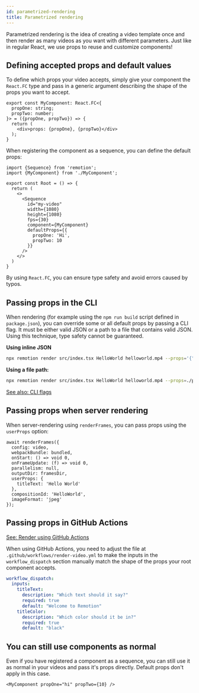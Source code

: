 ```yaml
---
id: parametrized-rendering
title: Parametrized rendering
---
```


Parametrized rendering is the idea of creating a video template once and then render as many videos as you want with different parameters. Just like in regular React, we use props to reuse and customize components!

## Defining accepted props and default values

To define which props your video accepts, simply give your component the `React.FC` type and pass in a generic argument describing the shape of the props you want to accept.

```tsx {2-3}
export const MyComponent: React.FC<{
  propOne: string;
  propTwo: number;
}> = ({propOne, propTwo}) => {
  return (
    <div>props: {propOne}, {propTwo}</div>
  );
}
```

When registering the component as a sequence, you can define the default props:

```tsx {13-16}
import {Sequence} from 'remotion';
import {MyComponent} from './MyComponent';

export const Root = () => {
  return (
    <>
      <Sequence
        id="my-video"
        width={1080}
        height={1080}
        fps={30}
        component={MyComponent}
        defaultProps={{
          propOne: 'Hi',
          propTwo: 10
        }}
      />
    </>
  )
}
```

By using `React.FC`, you can ensure type safety and avoid errors caused by typos.

## Passing props in the CLI

When rendering (for example using the `npm run build` script defined in `package.json`), you can override some or all default props by passing a CLI flag. It must be either valid JSON or a path to a file that contains valid JSON. Using this technique, type safety cannot be guaranteed.

**Using inline JSON**

```bash
npx remotion render src/index.tsx HelloWorld helloworld.mp4 --props='{"propOne": "Hi", "propTwo": 10}'
```

**Using a file path:**

```bash
npx remotion render src/index.tsx HelloWorld helloworld.mp4 --props=./path/to/props.json
```

[See also: CLI flags](/docs/cli)

## Passing props when server rendering

When server-rendering using `renderFrames`, you can pass props using the `userProps` option:

```tsx {8-10}
await renderFrames({
  config: video,
  webpackBundle: bundled,
  onStart: () => void 0,
  onFrameUpdate: (f) => void 0,
  parallelism: null,
  outputDir: framesDir,
  userProps: {
    titleText: 'Hello World'
  },
  compositionId: 'HelloWorld',
  imageFormat: 'jpeg'
});
```

## Passing props in GitHub Actions

[See: Render using GitHub Actions](/docs/ssr#render-using-github-actions)

When using GitHub Actions, you need to adjust the file at `.github/workflows/render-video.yml` to make the inputs in the `workflow_dispatch` section manually match the shape of the props your root component accepts.

```yml {3,7}
workflow_dispatch:
  inputs:
    titleText:
      description: "Which text should it say?"
      required: true
      default: "Welcome to Remotion"
    titleColor:
      description: "Which color should it be in?"
      required: true
      default: "black"
```

## You can still use components as normal

Even if you have registered a component as a sequence,
you can still use it as normal in your videos and pass it's props directly. Default props don't apply in this case.

```tsx
<MyComponent propOne="hi" propTwo={10} />
```
